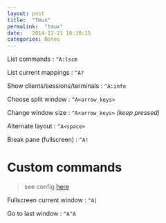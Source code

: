 ```yaml
---
layout: post
title:  "Tmux"
permalink:  "tmux"
date:   2014-12-21 16:30:15
categories: Notes
---
```

List commands
: `^A:lscm`

List current mappings
: `^A?`

Show clients/sessions/terminals
: `^A:info`

Choose split window
: `^A<arrow_keys>`

Change window size
: `^A<arrow_keys>` *(keep pressed)*

Alternate layout
: `^A<space>`

Break pane (fullscreen)
: `^A!`

# Custom commands
> see config [here](https://github.com/johgh/dotfiles/blob/master/.tmux.conf)

Fullscreen current window
: `^A|`

Go to last window
: `^A^A`

